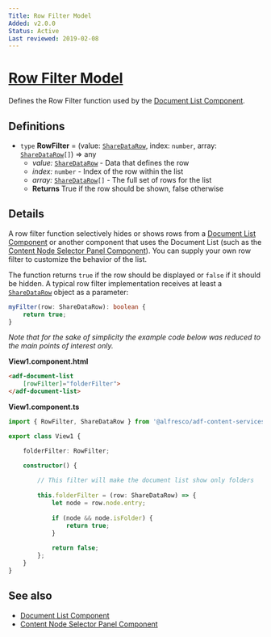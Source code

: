 ```yaml
---
Title: Row Filter Model
Added: v2.0.0
Status: Active
Last reviewed: 2019-02-08
---
```


# [Row Filter Model](../../lib/content-services/document-list/data/row-filter.model.ts "Defined in row-filter.model.ts")

Defines the Row Filter function used by the [Document List Component](../content-services/document-list.component.md).

## Definitions

-   `type` **RowFilter** = (value: [`ShareDataRow`](../../lib/content-services/document-list/data/share-data-row.model.ts), index: `number`, array: [`ShareDataRow`](../../lib/content-services/document-list/data/share-data-row.model.ts)`[]`) => any
    -   _value:_ [`ShareDataRow`](../../lib/content-services/document-list/data/share-data-row.model.ts) - Data that defines the row
    -   _index:_ `number` - Index of the row within the list
    -   _array:_ [`ShareDataRow`](../../lib/content-services/document-list/data/share-data-row.model.ts)`[]` - The full set of rows for the list
    -   **Returns** True if the row should be shown, false otherwise

## Details

A row filter function selectively hides or shows rows from a [Document List Component](../content-services/document-list.component.md)
or another component that uses the Document List (such as the
[Content Node Selector Panel Component](content-node-selector-panel.component.md)).
You can supply your own row filter to customize the behavior of the list.

The function returns `true` if the row should be
displayed or `false` if it should be hidden.
A typical row filter implementation receives at least a [`ShareDataRow`](../../lib/content-services/document-list/data/share-data-row.model.ts) object as a parameter:

```ts
myFilter(row: ShareDataRow): boolean {
    return true;
}
```

_Note that for the sake of simplicity the example code below was reduced to the main points of interest only._

**View1.component.html**

```html
<adf-document-list 
    [rowFilter]="folderFilter">
</adf-document-list>
```

**View1.component.ts**

```ts
import { RowFilter, ShareDataRow } from '@alfresco/adf-content-services';

export class View1 {

    folderFilter: RowFilter;

    constructor() {
    
        // This filter will make the document list show only folders
        
        this.folderFilter = (row: ShareDataRow) => {
            let node = row.node.entry;
            
            if (node && node.isFolder) {
                return true;
            }
            
            return false;
        };
    }
}
```

## See also

-   [Document List Component](../content-services/document-list.component.md)
-   [Content Node Selector Panel Component](content-node-selector-panel.component.md)
